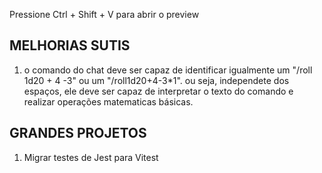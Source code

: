 Pressione Ctrl + Shift + V para abrir o preview


## MELHORIAS SUTIS
1. o comando do chat deve ser capaz de identificar igualmente um "/roll 1d20 + 4 -3" ou um "/roll1d20+4-3*1". ou seja, independete dos espaços, ele deve ser capaz de interpretar o texto do comando e realizar operações matematicas básicas.



## GRANDES PROJETOS
1. Migrar testes de Jest para Vitest